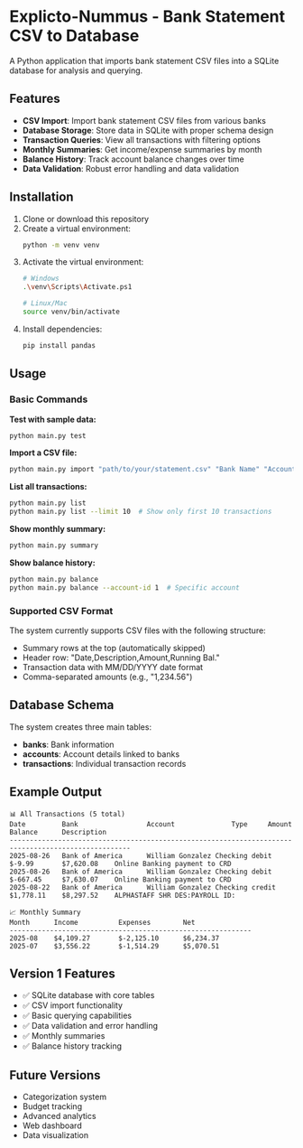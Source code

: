 # Explicto-Nummus - Bank Statement CSV to Database

A Python application that imports bank statement CSV files into a SQLite database for analysis and querying.

## Features

- **CSV Import**: Import bank statement CSV files from various banks
- **Database Storage**: Store data in SQLite with proper schema design
- **Transaction Queries**: View all transactions with filtering options
- **Monthly Summaries**: Get income/expense summaries by month
- **Balance History**: Track account balance changes over time
- **Data Validation**: Robust error handling and data validation

## Installation

1. Clone or download this repository
2. Create a virtual environment:
   ```bash
   python -m venv venv
   ```
3. Activate the virtual environment:
   ```bash
   # Windows
   .\venv\Scripts\Activate.ps1
   
   # Linux/Mac
   source venv/bin/activate
   ```
4. Install dependencies:
   ```bash
   pip install pandas
   ```

## Usage

### Basic Commands

**Test with sample data:**
```bash
python main.py test
```

**Import a CSV file:**
```bash
python main.py import "path/to/your/statement.csv" "Bank Name" "Account Number" --account-name "Account Name"
```

**List all transactions:**
```bash
python main.py list
python main.py list --limit 10  # Show only first 10 transactions
```

**Show monthly summary:**
```bash
python main.py summary
```

**Show balance history:**
```bash
python main.py balance
python main.py balance --account-id 1  # Specific account
```

### Supported CSV Format

The system currently supports CSV files with the following structure:
- Summary rows at the top (automatically skipped)
- Header row: "Date,Description,Amount,Running Bal."
- Transaction data with MM/DD/YYYY date format
- Comma-separated amounts (e.g., "1,234.56")

## Database Schema

The system creates three main tables:

- **banks**: Bank information
- **accounts**: Account details linked to banks
- **transactions**: Individual transaction records

## Example Output

```
📊 All Transactions (5 total)
Date         Bank                 Account              Type     Amount       Balance      Description
----------------------------------------------------------------------------------------------------
2025-08-26   Bank of America      William Gonzalez Checking debit    $-9.99       $7,620.08    Online Banking payment to CRD
2025-08-26   Bank of America      William Gonzalez Checking debit    $-667.45     $7,630.07    Online Banking payment to CRD
2025-08-22   Bank of America      William Gonzalez Checking credit   $1,778.11    $8,297.52    ALPHASTAFF SHR DES:PAYROLL ID:

📈 Monthly Summary
Month      Income          Expenses        Net
------------------------------------------------------------
2025-08    $4,109.27       $-2,125.10      $6,234.37
2025-07    $3,556.22       $-1,514.29      $5,070.51
```

## Version 1 Features

- ✅ SQLite database with core tables
- ✅ CSV import functionality
- ✅ Basic querying capabilities
- ✅ Data validation and error handling
- ✅ Monthly summaries
- ✅ Balance history tracking

## Future Versions

- Categorization system
- Budget tracking
- Advanced analytics
- Web dashboard
- Data visualization
